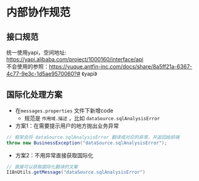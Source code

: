 # 内部协作规范
## 接口规范
统一使用yapi，空间地址: https://yapi.alibaba.com/project/1000160/interface/api   
不会使用的参照：https://yuque.antfin-inc.com/docs/share/8a5ff21a-6367-4c77-9e3c-1d5ae9570060?# 《yapi》
## 国际化处理方案
* 在`messages.properties` 文件下新增code
  * 规范是 `作用域.描述` ，比如 `dataSource.sqlAnalysisError`
* 方案1：在需要提示用户的地方抛出业务异常
```java
// 框架会将 dataSource.sqlAnalysisError 翻译成对应的异常，并返回给前端
throw new BusinessException("dataSource.sqlAnalysisError");
```
* 方案2：不用异常直接获取国际化
```java
// 直接可以获取国际化翻译的文案
I18nUtils.getMessage("dataSource.sqlAnalysisError")
```

